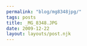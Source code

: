 ```yaml
---
permalink: "blog/mg8348jpg/"
tags: posts
title: _MG_8348.JPG
date: 2009-12-22
layout: layouts/post.njk
---
```



